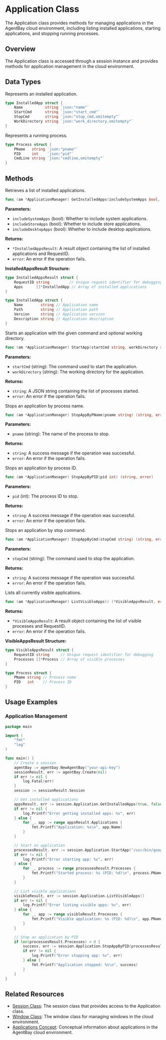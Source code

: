 # Application Class

The Application class provides methods for managing applications in the AgentBay cloud environment, including listing installed applications, starting applications, and stopping running processes.

## Overview

The Application class is accessed through a session instance and provides methods for application management in the cloud environment.

## Data Types


Represents an installed application.


```go
type InstalledApp struct {
    Name          string `json:"name"`
    StartCmd      string `json:"start_cmd"`
    StopCmd       string `json:"stop_cmd,omitempty"`
    WorkDirectory string `json:"work_directory,omitempty"`
}
```


Represents a running process.


```go
type Process struct {
    PName   string `json:"pname"`
    PID     int    `json:"pid"`
    CmdLine string `json:"cmdline,omitempty"`
}
```

## Methods


Retrieves a list of installed applications.


```go
func (am *ApplicationManager) GetInstalledApps(includeSystemApps bool, includeStoreApps bool, includeDesktopApps bool) (*InstalledAppsResult, error)
```

**Parameters:**
- `includeSystemApps` (bool): Whether to include system applications.
- `includeStoreApps` (bool): Whether to include store applications.
- `includeDesktopApps` (bool): Whether to include desktop applications.

**Returns:**
- `*InstalledAppsResult`: A result object containing the list of installed applications and RequestID.
- `error`: An error if the operation fails.

**InstalledAppsResult Structure:**
```go
type InstalledAppsResult struct {
    RequestID string         // Unique request identifier for debugging
    Apps      []*InstalledApp // Array of installed applications
}

type InstalledApp struct {
    Name        string // Application name
    Path        string // Application path
    Version     string // Application version
    Description string // Application description
}
```


Starts an application with the given command and optional working directory.


```go
func (am *ApplicationManager) StartApp(startCmd string, workDirectory string) (string, error)
```

**Parameters:**
- `startCmd` (string): The command used to start the application.
- `workDirectory` (string): The working directory for the application.

**Returns:**
- `string`: A JSON string containing the list of processes started.
- `error`: An error if the operation fails.


Stops an application by process name.


```go
func (am *ApplicationManager) StopAppByPName(pname string) (string, error)
```

**Parameters:**
- `pname` (string): The name of the process to stop.

**Returns:**
- `string`: A success message if the operation was successful.
- `error`: An error if the operation fails.


Stops an application by process ID.


```go
func (am *ApplicationManager) StopAppByPID(pid int) (string, error)
```

**Parameters:**
- `pid` (int): The process ID to stop.

**Returns:**
- `string`: A success message if the operation was successful.
- `error`: An error if the operation fails.


Stops an application by stop command.


```go
func (am *ApplicationManager) StopAppByCmd(stopCmd string) (string, error)
```

**Parameters:**
- `stopCmd` (string): The command used to stop the application.

**Returns:**
- `string`: A success message if the operation was successful.
- `error`: An error if the operation fails.


Lists all currently visible applications.


```go
func (am *ApplicationManager) ListVisibleApps() (*VisibleAppsResult, error)
```

**Returns:**
- `*VisibleAppsResult`: A result object containing the list of visible processes and RequestID.
- `error`: An error if the operation fails.

**VisibleAppsResult Structure:**
```go
type VisibleAppsResult struct {
    RequestID string     // Unique request identifier for debugging
    Processes []*Process // Array of visible processes
}

type Process struct {
    PName string // Process name
    PID   int    // Process ID
}
```

## Usage Examples

### Application Management

```go
package main

import (
    "fmt"
    "log"
)

func main() {
    // Create a session
    agentBay := agentbay.NewAgentBay("your-api-key")
    sessionResult, err := agentBay.Create(nil)
    if err != nil {
        log.Fatal(err)
    }
    session := sessionResult.Session

    // Get installed applications
    appsResult, err := session.Application.GetInstalledApps(true, false, true)
    if err != nil {
        log.Printf("Error getting installed apps: %v", err)
    } else {
        for _, app := range appsResult.Applications {
            fmt.Printf("Application: %s\n", app.Name)
        }
    }

    // Start an application
    processesResult, err := session.Application.StartApp("/usr/bin/google-chrome-stable")
    if err != nil {
        log.Printf("Error starting app: %v", err)
    } else {
        for _, process := range processesResult.Processes {
            fmt.Printf("Started process: %s (PID: %d)\n", process.PName, process.PID)
        }
    }

    // List visible applications
    visibleResult, err := session.Application.ListVisibleApps()
    if err != nil {
        log.Printf("Error listing visible apps: %v", err)
    } else {
        for _, app := range visibleResult.Processes {
            fmt.Printf("Visible application: %s (PID: %d)\n", app.PName, app.PID)
        }
    }

    // Stop an application by PID
    if len(processesResult.Processes) > 0 {
        success, err := session.Application.StopAppByPID(processesResult.Processes[0].PID)
        if err != nil {
            log.Printf("Error stopping app: %v", err)
        } else {
            fmt.Printf("Application stopped: %s\n", success)
        }
    }
}
```

## Related Resources

- [Session Class](session.md): The session class that provides access to the Application class.
- [Window Class](window.md): The window class for managing windows in the cloud environment.
- [Applications Concept](../concepts/applications.md): Conceptual information about applications in the AgentBay cloud environment. 